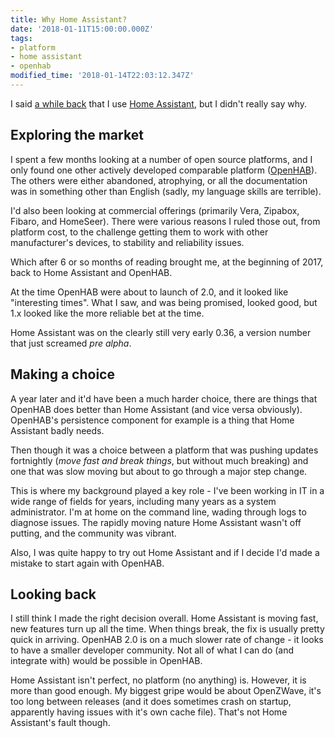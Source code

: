 ```yaml
---
title: Why Home Assistant?
date: '2018-01-11T15:00:00.000Z'
tags:
- platform
- home assistant
- openhab
modified_time: '2018-01-14T22:03:12.347Z'
---
```


I said [a while back](/choosing-platform/) that I use [Home Assistant](https://home-assistant.io/), but I didn't really say why.  

## Exploring the market

I spent a few months looking at a number of open source platforms, and I only found one other actively developed comparable platform ([OpenHAB](https://www.openhab.org/)). The others were either abandoned, atrophying, or all the documentation was in something other than English (sadly, my language skills are terrible).  
  
I'd also been looking at commercial offerings (primarily Vera, Zipabox, Fibaro, and HomeSeer). There were various reasons I ruled those out, from platform cost, to the challenge getting them to work with other manufacturer's devices, to stability and reliability issues.  
  
Which after 6 or so months of reading brought me, at the beginning of 2017, back to Home Assistant and OpenHAB.  
  
At the time OpenHAB were about to launch of 2.0, and it looked like "interesting times". What I saw, and was being promised, looked good, but 1.x looked like the more reliable bet at the time.  
  
Home Assistant was on the clearly still very early 0.36, a version number that just screamed _pre alpha_.  

## Making a choice

A year later and it'd have been a much harder choice, there are things that OpenHAB does better than Home Assistant (and vice versa obviously). OpenHAB's persistence component for example is a thing that Home Assistant badly needs.  
  
Then though it was a choice between a platform that was pushing updates fortnightly (_move fast and break things_, but without much breaking) and one that was slow moving but about to go through a major step change.  
  
This is where my background played a key role - I've been working in IT in a wide range of fields for years, including many years as a system administrator. I'm at home on the command line, wading through logs to diagnose issues. The rapidly moving nature Home Assistant wasn't off putting, and the community was vibrant.  
  
Also, I was quite happy to try out Home Assistant and if I decide I'd made a mistake to start again with OpenHAB.  

## Looking back

I still think I made the right decision overall. Home Assistant is moving fast, new features turn up all the time. When things break, the fix is usually pretty quick in arriving. OpenHAB 2.0 is on a much slower rate of change - it looks to have a smaller developer community. Not all of what I can do (and integrate with) would be possible in OpenHAB.

Home Assistant isn't perfect, no platform (no anything) is. However, it is more than good enough. My biggest gripe would be about OpenZWave, it's too long between releases (and it does sometimes crash on startup, apparently having issues with it's own cache file). That's not Home Assistant's fault though.
